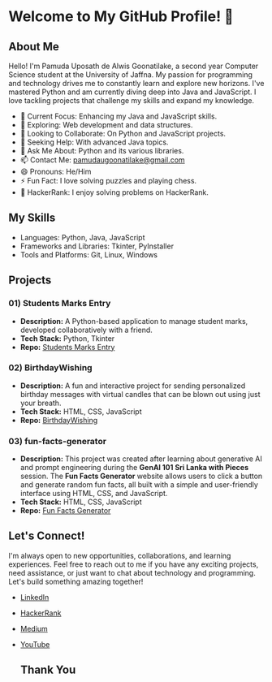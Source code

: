 # Welcome to My GitHub Profile! 👋

## About Me
Hello! I'm Pamuda Uposath de Alwis Goonatilake, a second year Computer Science student at the University of Jaffna. My passion for programming and technology drives me to constantly learn and explore new horizons. I've mastered Python and am currently diving deep into Java and JavaScript. I love tackling projects that challenge my skills and expand my knowledge.

- 🔭 Current Focus: Enhancing my Java and JavaScript skills.
- 🌱 Exploring: Web development and data structures.
- 👯 Looking to Collaborate: On Python and JavaScript projects.
- 🤔 Seeking Help: With advanced Java topics.
- 💬 Ask Me About: Python and its various libraries.
- 📫 Contact Me: pamudaugoonatilake@gmail.com
- 😄 Pronouns: He/Him
- ⚡ Fun Fact: I love solving puzzles and playing chess.
- 🎯 HackerRank: I enjoy solving problems on HackerRank.

## My Skills
- Languages: Python, Java, JavaScript
- Frameworks and Libraries: Tkinter, PyInstaller
- Tools and Platforms: Git, Linux, Windows

## Projects
### 01) Students Marks Entry
- **Description:** A Python-based application to manage student marks, developed collaboratively with a friend.
- **Tech Stack:** Python, Tkinter
- **Repo:** [Students Marks Entry](https://github.com/PamudaUposath/students-Marks-Entry)

### 02) BirthdayWishing
- **Description:** A fun and interactive project for sending personalized birthday messages with virtual candles that can be blown out using just your breath.
- **Tech Stack:** HTML, CSS, JavaScript
- **Repo:** [BirthdayWishing](https://github.com/PamudaUposath/BirthdayWishing)

### 03) fun-facts-generator
- **Description:** This project was created after learning about generative AI and prompt engineering during the **GenAI 101 Sri Lanka with Pieces** session. The **Fun Facts Generator** website allows users to click a button and generate random fun facts, all built with a simple and user-friendly interface using HTML, CSS, and JavaScript.
- **Tech Stack:** HTML, CSS, JavaScript
- **Repo:** [Fun Facts Generator](https://pamudauposath.github.io/fun-facts-generator/)

## Let's Connect!
I'm always open to new opportunities, collaborations, and learning experiences. Feel free to reach out to me if you have any exciting projects, need assistance, or just want to chat about technology and programming. Let's build something amazing together!

- [LinkedIn](https://www.linkedin.com/in/pamudauposathgoonatilake/)
- [HackerRank](https://www.hackerrank.com/pamudauposath)
- [Medium](https://medium.com/@pamudaugoonatilake)
- [YouTube](https://www.youtube.com/channel/your-channel)

  ## Thank You
